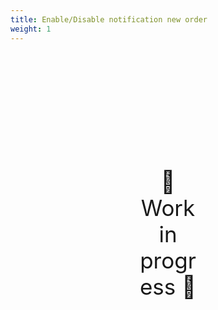 ```yaml
---
title: Enable/Disable notification new order
weight: 1
---
```

<div style="text-align: center; font-size:2.5em;margin: 200px;">🚧 Work in progress 🚧</div>